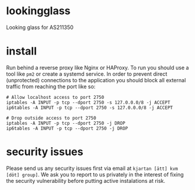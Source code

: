 # lookingglass
Looking glass for AS211350

# install
Run behind a reverse proxy like Nginx or HAProxy. To run you should use a tool like `pm2` or create a systemd service. In order to prevent direct (unprotected) connections to the application you should block all external traffic from reaching the port like so:

```
# Allow localhost access to port 2750
iptables -A INPUT -p tcp --dport 2750 -s 127.0.0.0/8 -j ACCEPT
ip6tables -A INPUT -p tcp --dport 2750 -s 127.0.0.0/8 -j ACCEPT

# Drop outside access to port 2750
iptables -A INPUT -p tcp --dport 2750 -j DROP
ip6tables -A INPUT -p tcp --dport 2750 -j DROP
```

# security issues

Please send us any security issues first via email at `kjartan [ätt] kvm [döt] group]`. We ask you to report to us privately in the interest of fixing the security vulnerability before putting active instalations at risk.

